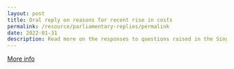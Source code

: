 ```yaml
---
layout: post
title: Oral reply on reasons for recent rise in costs
permalink: /resource/parliamentary-replies/permalink
date: 2022-01-31
description: Read more on the responses to questions raised in the Singapore Parliament.
---
```


[More info](https://sprs.parl.gov.sg/search/sprs3topic?reportid=oral-answer-2669)